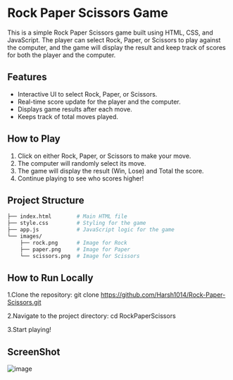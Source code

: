 # Rock Paper Scissors Game

This is a simple Rock Paper Scissors game built using HTML, CSS, and JavaScript. The player can select Rock, Paper, or Scissors to play against the computer, and the game will display the result and keep track of scores for both the player and the computer.

## Features

- Interactive UI to select Rock, Paper, or Scissors.
- Real-time score update for the player and the computer.
- Displays game results after each move.
- Keeps track of total moves played.


## How to Play

1. Click on either Rock, Paper, or Scissors to make your move.
2. The computer will randomly select its move.
3. The game will display the result (Win, Lose) and Total the score.
4. Continue playing to see who scores higher!

## Project Structure

```bash
├── index.html        # Main HTML file
├── style.css         # Styling for the game
├── app.js            # JavaScript logic for the game
└── images/
    ├── rock.png      # Image for Rock
    ├── paper.png     # Image for Paper
    └── scissors.png  # Image for Scissors
```

## How to Run Locally
1.Clone the repository:
    git clone https://github.com/Harsh1014/Rock-Paper-Scissors.git

2.Navigate to the project directory:
  cd RockPaperScissors

3.Start playing!

## ScreenShot
![image](https://github.com/user-attachments/assets/30a3aeab-e264-4191-9ae4-6779041275a6)

